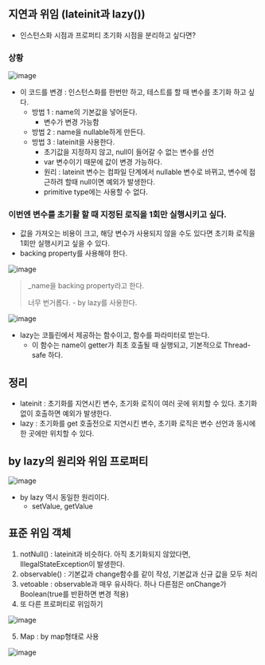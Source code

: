 ## 지연과 위임 (lateinit과 lazy())

+ 인스턴스화 시점과 프로퍼티 초기화 시점을 분리하고 싶다면?

### 상황

![image](https://github.com/HyangKeunChoi/TIL-Today-I-Learned-/assets/49984996/57e083a8-a108-4bf2-b33e-e6ef7aabbfad)

+ 이 코드를 변경 : 인스턴스화를 한번만 하고, 테스트를 할 때 변수를 초기화 하고 싶다.
  - 방법 1 : name의 기본값을 넣어둔다.
    - 변수가 변경 가능함
  - 방법 2 : name을 nullable하게 만든다.
  - 방법 3 : lateinit을 사용한다.
    - 초기값을 지정하지 않고, null이 들어갈 수 없는 변수를 선언
    - var 변수이기 때문에 값이 변경 가능하다.
    - 원리 : lateinit 변수는 컴파일 단계에서 nullable 변수로 바뀌고, 변수에 접근하려 할때 null이면 예외가 발생한다.
    - primitive type에는 사용할 수 없다.
   
### 이번엔 변수를 초기활 할 때 지정된 로직을 1회만 실행시키고 싶다.
+ 값을 가져오는 비용이 크고, 해당 변수가 사용되지 않을 수도 있다면 초기화 로직을 1회만 실행시키고 싶을 수 있다.
+ backing property를 사용해야 한다.

![image](https://github.com/HyangKeunChoi/TIL-Today-I-Learned-/assets/49984996/249d038b-262d-40c6-903f-501d1e44e1fb)

> _name을 backing property라고 한다.
> 
> 너무 번거롭다. - by lazy를 사용한다.

![image](https://github.com/HyangKeunChoi/TIL-Today-I-Learned-/assets/49984996/dbf5aed7-994e-47ff-bff6-c32ac63f03aa)

+ lazy는 코틀린에서 제공하는 함수이고, 함수를 파라미터로 받는다.
  - 이 함수는 name이 getter가 최초 호출될 때 실행되고, 기본적으로 Thread-safe 하다.

## 정리
+ lateinit : 초기화를 지연시킨 변수, 초기화 로직이 여러 곳에 위치할 수 있다. 초기화 없이 호출하면 예외가 발생한다.
+ lazy : 초기화를 get 호출전으로 지연시킨 변수, 초기화 로직은 변수 선언과 동시에 한 곳에만 위치할 수 있다.

## by lazy의 원리와 위임 프로퍼티

![image](https://github.com/HyangKeunChoi/TIL-Today-I-Learned-/assets/49984996/b5a63ee3-7889-440d-bdf9-3f1440a80e60)

+ by lazy 역시 동일한 원리이다.
  - setValue, getValue

## 표준 위임 객체
1. notNull() : lateinit과 비슷하다. 아직 초기화되지 않았다면, IllegalStateException이 발생한다.
2. observable() : 기본값과 change함수를 같이 작성, 기본값과 신규 값을 모두 처리
3. vetoable : observable과 매우 유사하다. 하나 다른점은 onChange가 Boolean(true를 반환하면 변경 적용)
4. 또 다른 프로퍼티로 위임하기

![image](https://github.com/HyangKeunChoi/TIL-Today-I-Learned-/assets/49984996/bef074b8-7d4c-474d-ab4f-dc94a8dfe78c)

5. Map : by map형태로 사용

![image](https://github.com/HyangKeunChoi/TIL-Today-I-Learned-/assets/49984996/01adda34-fe95-4f10-b63e-78cb5c8a75d8)

